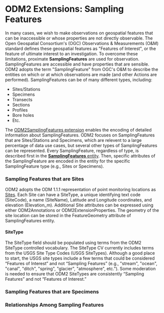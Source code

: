 ODM2 Extensions: Sampling Features
==================================
In many cases, we wish to make observations on geospatial features that can be inaccessible or whose properties are not directly observable. The Open Geospatial Consortium's (OGC) Observations & Measurements (O&M) standard defines these geospatial features as "Features of Interest", or the feature of ultimate interest to an investigation. To overcome these limitations, proximate **SamplingFeatures** are used for observation. SamplingFeatures are accessible and have properties that are sensible. ODM2 adopts the term "SamplingFeature" from OGC's O&M to describe the entities on which or at which observations are made (and other Actions are performed). SamplingFeatures can be of many different types, including:

* Sites/Stations
* Specimens
* Transects
* Sections
* Profiles
* Bore holes
* Etc.

The [ODM2SamplingFeatures extension](http://uchic.github.io/ODM2/schemas/ODM2_Current/diagrams/ODM2SamplingFeatures.html) enables the encoding of detailed information about SamplingFeatures. ODM2 focuses on SamplingFeatures that are Sites/Stations and Specimens, which are relevent to a large percentage of data use cases, but several other types of SamplingFeatures can be represented. Every SamplingFeature, regardless of type, is described first in the [**SamplingFeatures** entity](http://uchic.github.io/ODM2/schemas/ODM2_Current/tables/ODM2Core_SamplingFeatures.html). Then, specific attributes of the SamplingFeature are encoded in the entity for the specific SamplingFeature type (e.g., Sites or Specimens).

### Sampling Features that are Sites ###
ODM2 adopts the ODM 1.1.1 representation of point monitoring locations as [Sites](http://uchic.github.io/ODM2/schemas/ODM2_Current/tables/ODM2SamplingFeatures_Sites.html). Each Site can have a SiteType, a unique identifying text code (SiteCode), a name (SiteName), Latitude and Longitude coordinates, and elevation (Elevation_m). Additional Site attributes can be expressed using either ODM2Annotations or ODM2ExtensionProperties. The geometry of the site location can be stored in the FeatureGeometry attribute of SamplingFeatures entity.

#### SiteType ####
The SiteType field should be populated using terms from the ODM2 SiteType controlled vocabulary. The SiteType CV currently includes terms from the USGS Site Type Codes (USGS SiteTypes). Although a good place to start, the USGS site types include a few terms that could be considered “Features of Interest” and not “Sampling Features” (e.g., "stream", "ocean", "canal", "ditch", "spring", "glacier", "atmosphere", etc."). Some moderation is needed to ensure that ODM2 SiteTypes are consistently “Sampling Features” and not “Features of Interest.”  

### Sampling Features that are Specimens ###


### Relationships Among Sampling Features ###

